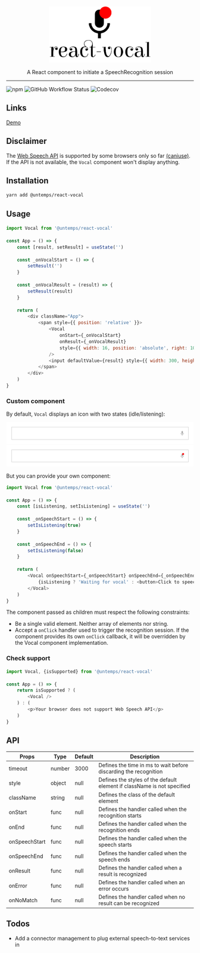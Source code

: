<p align="center">
    <img src="assets/react-vocal.png" alt="react-vocal" height="150"/>
</p>
<p align="center">
    A React component to initiate a SpeechRecognition session
</p>

---

![npm](https://img.shields.io/npm/v/@untemps/react-vocal?style=for-the-badge)
![GitHub Workflow Status](https://img.shields.io/github/workflow/status/untemps/react-vocal/deploy?style=for-the-badge)
![Codecov](https://img.shields.io/codecov/c/github/untemps/react-vocal?style=for-the-badge)

## Links

<a href="https://untemps.github.io/react-vocal" target="_blank" rel="noopener">Demo</a>

## Disclaimer

The [Web Speech API](https://developer.mozilla.org/fr/docs/Web/API/Web_Speech_API) is supported by some browsers only so far [(caniuse)](https://caniuse.com/#search=SpeechRecognition).  
If the API is not available, the `Vocal` component won't display anything.

## Installation

```bash
yarn add @untemps/react-vocal
```

## Usage

```javascript
import Vocal from '@untemps/react-vocal'

const App = () => {
	const [result, setResult] = useState('')

	const _onVocalStart = () => {
		setResult('')
	}

	const _onVocalResult = (result) => {
		setResult(result)
	}

	return (
		<div className="App">
			<span style={{ position: 'relative' }}>
				<Vocal
					onStart={_onVocalStart}
					onResult={_onVocalResult}
					style={{ width: 16, position: 'absolute', right: 10, top: -2 }}
				/>
				<input defaultValue={result} style={{ width: 300, height: 40 }} />
			</span>
		</div>
	)
}
```

### Custom component

By default, `Vocal` displays an icon with two states (idle/listening):

![Idle icon](assets/icon-idle.png)
![Listening icon](assets/icon-listening.png)

But you can provide your own component:

```javascript
import Vocal from '@untemps/react-vocal'

const App = () => {
	const [isListening, setIsListening] = useState('')

	const _onSpeechStart = () => {
		setIsListening(true)
	}

	const _onSpeechEnd = () => {
		setIsListening(false)
	}

	return (
		<Vocal onSpeechStart={_onSpeechStart} onSpeechEnd={_onSpeechEnd}>
			{isListening ? 'Waiting for vocal' : <button>Click to speech</button>}
		</Vocal>
	)
}
```

The component passed as children must respect the following constraints:

-   Be a single valid element. Neither array of elements nor string.
-   Accept a `onClick` handler used to trigger the recognition session. If the component provides its own `onClick` callback, it will be overridden by the Vocal component implementation.

### Check support

```javascript
import Vocal, {isSupported} from '@untemps/react-vocal'

const App = () => {
	return isSupported ? (
		<Vocal />
    ) : (
        <p>Your browser does not support Web Speech API</p>
    )
}
```

## API

| Props         | Type   | Default | Description                                                             |
| ------------- | ------ | ------- | ----------------------------------------------------------------------- |
| timeout       | number | 3000    | Defines the time in ms to wait before discarding the recognition        |
| style         | object | null    | Defines the styles of the default element if className is not specified |
| className     | string | null    | Defines the class of the default element                                |
| onStart       | func   | null    | Defines the handler called when the recognition starts                  |
| onEnd         | func   | null    | Defines the handler called when the recognition ends                    |
| onSpeechStart | func   | null    | Defines the handler called when the speech starts                       |
| onSpeechEnd   | func   | null    | Defines the handler called when the speech ends                         |
| onResult      | func   | null    | Defines the handler called when a result is recognized                  |
| onError       | func   | null    | Defines the handler called when an error occurs                         |
| onNoMatch     | func   | null    | Defines the handler called when no result can be recognized             |

## Todos

-   Add a connector management to plug external speech-to-text services in
